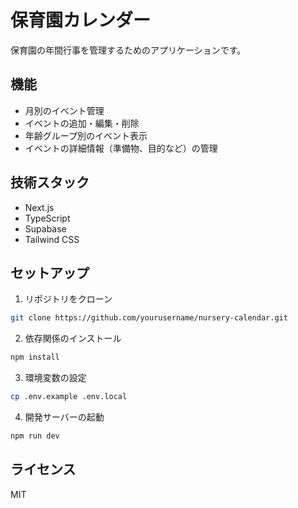 # 保育園カレンダー

保育園の年間行事を管理するためのアプリケーションです。

## 機能

- 月別のイベント管理
- イベントの追加・編集・削除
- 年齢グループ別のイベント表示
- イベントの詳細情報（準備物、目的など）の管理

## 技術スタック

- Next.js
- TypeScript
- Supabase
- Tailwind CSS

## セットアップ

1. リポジトリをクローン

```bash
git clone https://github.com/yourusername/nursery-calendar.git
```

2. 依存関係のインストール

```bash
npm install
```

3. 環境変数の設定

```bash
cp .env.example .env.local
```

4. 開発サーバーの起動

```bash
npm run dev
```

## ライセンス

MIT
